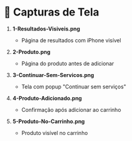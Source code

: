 # 📸 Capturas de Tela

1. **1-Resultados-Visiveis.png**  
   - Página de resultados com iPhone visível

2. **2-Produto.png**  
   - Página do produto antes de adicionar

3. **3-Continuar-Sem-Servicos.png**  
   - Tela com popup "Continuar sem serviços"

4. **4-Produto-Adicionado.png**  
   - Confirmação após adicionar ao carrinho

5. **5-Produto-No-Carrinho.png**  
   - Produto visível no carrinho
